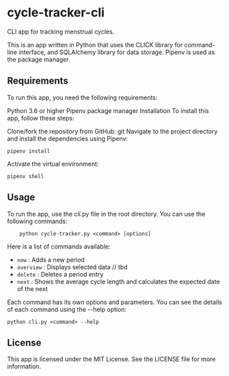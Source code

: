 # cycle-tracker-cli
CLI app for tracking menstrual cycles.

This is an app written in Python that uses the CLICK library for command-line interface, and SQLAlchemy library for data storage. Pipenv is used as the package manager.

## Requirements

To run this app, you need the following requirements:

Python 3.6 or higher
Pipenv package manager
Installation
To install this app, follow these steps:

Clone/fork the repository from GitHub:
git
Navigate to the project directory and install the dependencies using Pipenv:

    pipenv install

Activate the virtual environment:

    pipenv shell

## Usage

To run the app, use the cli.py file in the root directory. You can use the following commands:


        python cycle-tracker.py <command> [options]
Here is a list of commands available:

- `new` :  Adds a new period
- `overview` : Displays selected data // tbd
- `delete` : Deletes a period entry
- `next` : Shows the average cycle length and calculates the expected date of the next 

Each command has its own options and parameters. You can see the details of each command using the --help option:


    python cli.py <command> --help

## License
This app is licensed under the MIT License. See the LICENSE file for more information.
